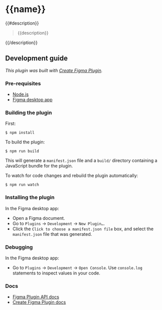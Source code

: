# {{name}}

{{#description}}
> {{description}}

{{/description}}
## Development guide

*This plugin was built with [Create Figma Plugin](https://github.com/yuanqing/create-figma-plugin).*

### Pre-requisites

- [Node.js](https://nodejs.org/)
- [Figma desktop app](https://figma.com/downloads/)

### Building the plugin

First:

```
$ npm install
```

To build the plugin:

```
$ npm run build
```

This will generate a `manifest.json` file and a `build/` directory containing a JavaScript bundle for the plugin.

To watch for code changes and rebuild the plugin automatically:

```
$ npm run watch
```

### Installing the plugin

In the Figma desktop app:

- Open a Figma document.
- Go to `Plugins` → `Development` → `New Plugin…`.
- Click the `Click to choose a manifest.json file` box, and select the `manifest.json` file that was generated.

### Debugging

In the Figma desktop app:

- Go to `Plugins` → `Development` → `Open Console`. Use `console.log` statements to inspect values in your code.

### Docs

- [Figma Plugin API docs](https://www.figma.com/plugin-docs/api/api-overview/)
- [Create Figma Plugin docs](https://github.com/yuanqing/create-figma-plugin)
